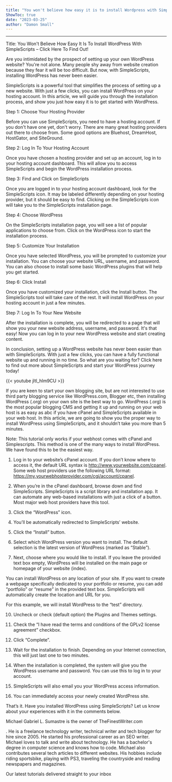 ```yaml
---
title: "You won't believe how easy it is to install Wordpress with Simplescripts - click here to find out!"
ShowToc: true 
date: "2023-03-25"
author: "Damon Small"
---
```

*****
Title: You Won't Believe How Easy It Is To Install WordPress With SimpleScripts – Click Here To Find Out!

Are you intimidated by the prospect of setting up your own WordPress website? You're not alone. Many people shy away from website creation because they fear it will be too difficult. But now, with SimpleScripts, installing WordPress has never been easier.

SimpleScripts is a powerful tool that simplifies the process of setting up a new website. With just a few clicks, you can install WordPress on your hosting account. In this article, we will guide you through the installation process, and show you just how easy it is to get started with WordPress.

Step 1: Choose Your Hosting Provider

Before you can use SimpleScripts, you need to have a hosting account. If you don't have one yet, don't worry. There are many great hosting providers out there to choose from. Some good options are Bluehost, DreamHost, HostGator, and SiteGround.

Step 2: Log In To Your Hosting Account

Once you have chosen a hosting provider and set up an account, log in to your hosting account dashboard. This will allow you to access SimpleScripts and begin the WordPress installation process.

Step 3: Find and Click on SimpleScripts

Once you are logged in to your hosting account dashboard, look for the SimpleScripts icon. It may be labeled differently depending on your hosting provider, but it should be easy to find. Clicking on the SimpleScripts icon will take you to the SimpleScripts installation page.

Step 4: Choose WordPress

On the SimpleScripts installation page, you will see a list of popular applications to choose from. Click on the WordPress icon to start the installation process.

Step 5: Customize Your Installation

Once you have selected WordPress, you will be prompted to customize your installation. You can choose your website URL, username, and password. You can also choose to install some basic WordPress plugins that will help you get started.

Step 6: Click Install

Once you have customized your installation, click the Install button. The SimpleScripts tool will take care of the rest. It will install WordPress on your hosting account in just a few minutes.

Step 7: Log In To Your New Website

After the installation is complete, you will be redirected to a page that will show you your new website address, username, and password. It's that easy! Now you can log in to your new WordPress website and start creating content.

In conclusion, setting up a WordPress website has never been easier than with SimpleScripts. With just a few clicks, you can have a fully functional website up and running in no time. So what are you waiting for? Click here to find out more about SimpleScripts and start your WordPress journey today!

{{< youtube jltl_hlm9CU >}} 



If you are keen to start your own blogging site, but are not interested to use third party blogging service like WordPress.com, Blogger etc, then installing WordPress (.org) on your own site is the best way to go. WordPress (.org) is the most popular blogging CMS and getting it up and running on your web host is as easy as abc if you have cPanel and SimpleScripts available in your web host. In this article, we are going to show you the proper way to install WordPress using SimpleScripts, and it shouldn’t take you more than 5 minutes.
 
Note: This tutorial only works if your webhost comes with cPanel and Simplescripts. This method is one of the many ways to install WordPress. We have found this to be the easiest way. 
 
1. Log in to your website’s cPanel account. If you don’t know where to access it, the default URL syntax is http://www.yourwebsite.com/cpanel. Some web host providers use the following URL format: https://my.yourwebhostprovider.com/cgi/account/cpanel.
 

 
2. When you’re in the cPanel dashboard, browse down and find SimpleScripts. SimpleScripts is a script library and installation app. It can automate any web-based installations with just a click of a button. Most major web host providers have this tool.
 
3. Click the “WordPress” icon.
 
4. You’ll be automatically redirected to SimpleScripts’ website.
 
5. Click the “Install” button.
 
6. Select which WordPress version you want to install. The default selection is the latest version of WordPress (marked as “Stable”).
 
7. Next, choose where you would like to install. If you leave the provided text box empty, WordPress will be installed on the main page or homepage of your website (index).
 
You can install WordPress on any location of your site. If you want to create a webpage specifically dedicated to your portfolio or resume, you can add “portfolio” or “resume” in the provided text box. SimpleScripts will automatically create the location and URL for you.
 
For this example, we will install WordPress to the “test” directory.

 
10. Uncheck or check (default option) the Plugins and Themes settings.
 
11. Check the “I have read the terms and conditions of the GPLv2 license agreement” checkbox.
 
12. Click “Complete”.
 
13. Wait for the installation to finish. Depending on your Internet connection, this will just last one to two minutes.
 
14. When the installation is completed, the system will give you the WordPress username and password. You can use this to log in to your account.
 
15. SimpleScripts will also email you your WordPress access information.
 
16. You can immediately access your newly created WordPress site.
 
That’s it. Have you installed WordPress using SimpleScripts? Let us know about your experiences with it in the comments below.
 
Michael Gabriel L. Sumastre is the owner of TheFinestWriter.com

. He is a freelance technology writer, technical writer and tech blogger for hire since 2005. He started his professional career as an SEO writer. Michael loves to talk and write about technology. He has a bachelor's degree in computer science and knows how to code. Michael also contributes several tech articles to different websites. His hobbies include riding sportsbike, playing with PS3, traveling the countryside and reading newspapers and magazines.
 
Our latest tutorials delivered straight to your inbox




